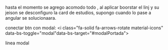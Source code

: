 hasta el momento se agrego acomodo todo , al aplicar boorstar el linj y su jeison se desconfiguro la card de estudios, supongo cuando lo pase a angular se solucionaara.

conectar btn con modal:
   <i class="fa-solid fa-arrows-rotate material-icons" data-bs-toggle="modal"data-bs-target="#modalPortada"></i>

   linea modal
     <div class="modal fade " id="modalPortada" tabindex="-1" aria-labelledby="modalPortada" aria-hidden="true">
